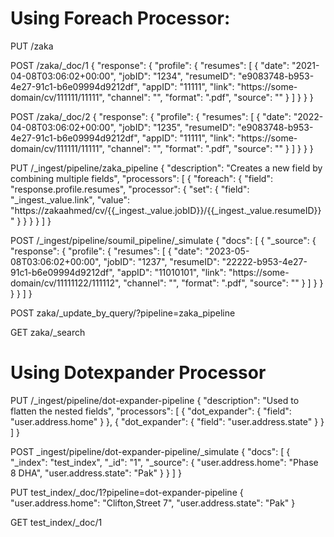 # Using Foreach Processor:

PUT /zaka



POST /zaka/_doc/1
{
  "response": {
    "profile": {
      "resumes": [
        {
          "date": "2021-04-08T03:06:02+00:00",
          "jobID": "1234",
          "resumeID": "e9083748-b953-4e27-91c1-b6e09994d9212df",
          "appID": "11111",
          "link": "https://some-domain/cv/111111/11111", 
          "channel": "",
          "format": ".pdf",
          "source": ""
        }
      ]
    }
  }
}



POST /zaka/_doc/2
{
  "response": {
    "profile": {
      "resumes": [
        {
          "date": "2022-04-08T03:06:02+00:00",
          "jobID": "1235",
          "resumeID": "e9083748-b953-4e27-91c1-b6e09994d9212df",
          "appID": "11111",
          "link": "https://some-domain/cv/111111/11111", 
          "channel": "",
          "format": ".pdf",
          "source": ""
        }
      ]
    }
  }
}




PUT /_ingest/pipeline/zaka_pipeline
{
  "description": "Creates a new field by combining multiple fields",
  "processors": [
    {
      "foreach": {
        "field": "response.profile.resumes",
        "processor": {
          "set": {
            "field": "_ingest._value.link",
            "value": "https://zakaahmed/cv/{{_ingest._value.jobID}}/{{_ingest._value.resumeID}}"
          }
        }
      }
    }
  ]
}




POST /_ingest/pipeline/soumil_pipeline/_simulate
{
  "docs": [
    {
      "_source": {
        "response": {
          "profile": {
            "resumes": [
              {
                "date": "2023-05-08T03:06:02+00:00",
                "jobID": "1237",
                "resumeID": "22222-b953-4e27-91c1-b6e09994d9212df",
                "appID": "11010101",
                "link": "https://some-domain/cv/11111122/111112", 
                "channel": "",
                "format": ".pdf",
                "source": ""
              }
            ]
          }
        }
      }
    }
  ]
}



POST zaka/_update_by_query/?pipeline=zaka_pipeline



GET zaka/_search


# Using Dotexpander Processor

PUT /_ingest/pipeline/dot-expander-pipeline
{
  "description": "Used to flatten the nested fields",
  "processors": [
    {
      "dot_expander": {
        "field": "user.address.home"
      }
    },
    {
      "dot_expander": {
        "field": "user.address.state"
      }
    }
  ]
}




POST _ingest/pipeline/dot-expander-pipeline/_simulate
{
  "docs": [
    {
      "_index": "test_index",
      "_id": "1",
      "_source": {
        "user.address.home": "Phase 8 DHA",
        "user.address.state": "Pak"
      }
    }
  ]
}



PUT test_index/_doc/1?pipeline=dot-expander-pipeline
{
  "user.address.home": "Clifton,Street 7",
  "user.address.state": "Pak"
}


GET test_index/_doc/1
